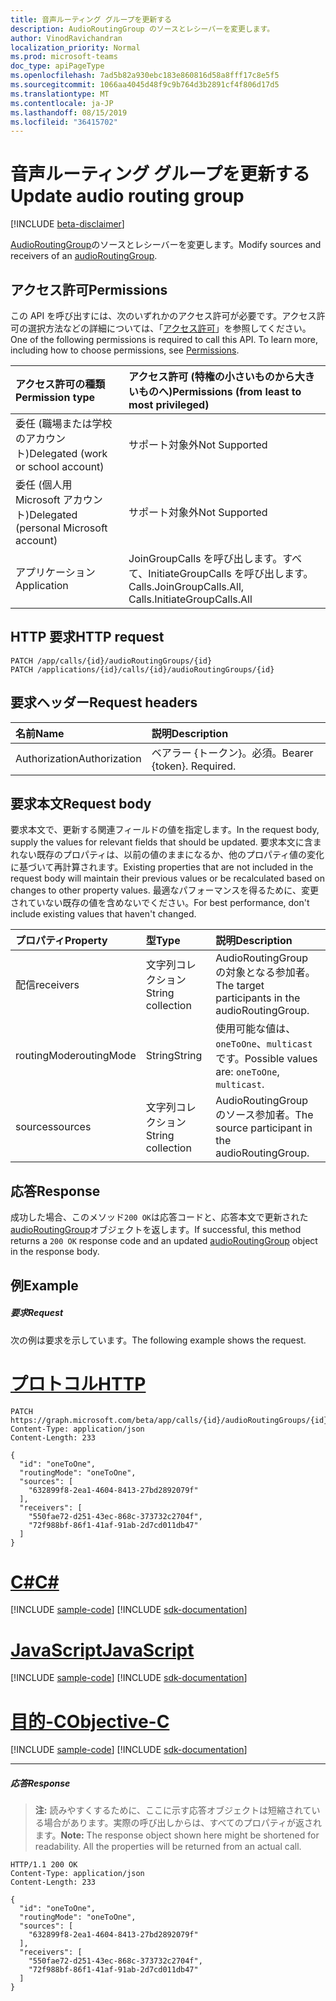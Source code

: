 ```yaml
---
title: 音声ルーティング グループを更新する
description: AudioRoutingGroup のソースとレシーバーを変更します。
author: VinodRavichandran
localization_priority: Normal
ms.prod: microsoft-teams
doc_type: apiPageType
ms.openlocfilehash: 7ad5b82a930ebc183e860816d58a8fff17c8e5f5
ms.sourcegitcommit: 1066aa4045d48f9c9b764d3b2891cf4f806d17d5
ms.translationtype: MT
ms.contentlocale: ja-JP
ms.lasthandoff: 08/15/2019
ms.locfileid: "36415702"
---
```

# <a name="update-audio-routing-group"></a><span data-ttu-id="9bf46-103">音声ルーティング グループを更新する</span><span class="sxs-lookup"><span data-stu-id="9bf46-103">Update audio routing group</span></span>

[!INCLUDE [beta-disclaimer](../../includes/beta-disclaimer.md)]

<span data-ttu-id="9bf46-104">[AudioRoutingGroup](../resources/audioroutinggroup.md)のソースとレシーバーを変更します。</span><span class="sxs-lookup"><span data-stu-id="9bf46-104">Modify sources and receivers of an [audioRoutingGroup](../resources/audioroutinggroup.md).</span></span>

## <a name="permissions"></a><span data-ttu-id="9bf46-105">アクセス許可</span><span class="sxs-lookup"><span data-stu-id="9bf46-105">Permissions</span></span>
<span data-ttu-id="9bf46-p101">この API を呼び出すには、次のいずれかのアクセス許可が必要です。アクセス許可の選択方法などの詳細については、「[アクセス許可](/graph/permissions-reference)」を参照してください。</span><span class="sxs-lookup"><span data-stu-id="9bf46-p101">One of the following permissions is required to call this API. To learn more, including how to choose permissions, see [Permissions](/graph/permissions-reference).</span></span>

| <span data-ttu-id="9bf46-108">アクセス許可の種類</span><span class="sxs-lookup"><span data-stu-id="9bf46-108">Permission type</span></span> | <span data-ttu-id="9bf46-109">アクセス許可 (特権の小さいものから大きいものへ)</span><span class="sxs-lookup"><span data-stu-id="9bf46-109">Permissions (from least to most privileged)</span></span>                |
| :-------------- | :--------------------------------------------------------- |
| <span data-ttu-id="9bf46-110">委任 (職場または学校のアカウント)</span><span class="sxs-lookup"><span data-stu-id="9bf46-110">Delegated (work or school account)</span></span>     | <span data-ttu-id="9bf46-111">サポート対象外</span><span class="sxs-lookup"><span data-stu-id="9bf46-111">Not Supported</span></span>                       |
| <span data-ttu-id="9bf46-112">委任 (個人用 Microsoft アカウント)</span><span class="sxs-lookup"><span data-stu-id="9bf46-112">Delegated (personal Microsoft account)</span></span> | <span data-ttu-id="9bf46-113">サポート対象外</span><span class="sxs-lookup"><span data-stu-id="9bf46-113">Not Supported</span></span>                       |
| <span data-ttu-id="9bf46-114">アプリケーション</span><span class="sxs-lookup"><span data-stu-id="9bf46-114">Application</span></span>     | <span data-ttu-id="9bf46-115">JoinGroupCalls を呼び出します。すべて、InitiateGroupCalls を呼び出します。</span><span class="sxs-lookup"><span data-stu-id="9bf46-115">Calls.JoinGroupCalls.All, Calls.InitiateGroupCalls.All</span></span> |

## <a name="http-request"></a><span data-ttu-id="9bf46-116">HTTP 要求</span><span class="sxs-lookup"><span data-stu-id="9bf46-116">HTTP request</span></span>
<!-- { "blockType": "ignored" } -->
```http
PATCH /app/calls/{id}/audioRoutingGroups/{id}
PATCH /applications/{id}/calls/{id}/audioRoutingGroups/{id}
```

## <a name="request-headers"></a><span data-ttu-id="9bf46-117">要求ヘッダー</span><span class="sxs-lookup"><span data-stu-id="9bf46-117">Request headers</span></span>
| <span data-ttu-id="9bf46-118">名前</span><span class="sxs-lookup"><span data-stu-id="9bf46-118">Name</span></span>          | <span data-ttu-id="9bf46-119">説明</span><span class="sxs-lookup"><span data-stu-id="9bf46-119">Description</span></span>               |
|:--------------|:--------------------------|
| <span data-ttu-id="9bf46-120">Authorization</span><span class="sxs-lookup"><span data-stu-id="9bf46-120">Authorization</span></span> | <span data-ttu-id="9bf46-p102">ベアラー {トークン}。必須。</span><span class="sxs-lookup"><span data-stu-id="9bf46-p102">Bearer {token}. Required.</span></span> |

## <a name="request-body"></a><span data-ttu-id="9bf46-123">要求本文</span><span class="sxs-lookup"><span data-stu-id="9bf46-123">Request body</span></span>
<span data-ttu-id="9bf46-124">要求本文で、更新する関連フィールドの値を指定します。</span><span class="sxs-lookup"><span data-stu-id="9bf46-124">In the request body, supply the values for relevant fields that should be updated.</span></span> <span data-ttu-id="9bf46-125">要求本文に含まれない既存のプロパティは、以前の値のままになるか、他のプロパティ値の変化に基づいて再計算されます。</span><span class="sxs-lookup"><span data-stu-id="9bf46-125">Existing properties that are not included in the request body will maintain their previous values or be recalculated based on changes to other property values.</span></span> <span data-ttu-id="9bf46-126">最適なパフォーマンスを得るために、変更されていない既存の値を含めないでください。</span><span class="sxs-lookup"><span data-stu-id="9bf46-126">For best performance, don't include existing values that haven't changed.</span></span>

| <span data-ttu-id="9bf46-127">プロパティ</span><span class="sxs-lookup"><span data-stu-id="9bf46-127">Property</span></span>       | <span data-ttu-id="9bf46-128">型</span><span class="sxs-lookup"><span data-stu-id="9bf46-128">Type</span></span>    |<span data-ttu-id="9bf46-129">説明</span><span class="sxs-lookup"><span data-stu-id="9bf46-129">Description</span></span>|
|:---------------|:--------|:----------|
| <span data-ttu-id="9bf46-130">配信</span><span class="sxs-lookup"><span data-stu-id="9bf46-130">receivers</span></span> | <span data-ttu-id="9bf46-131">文字列コレクション</span><span class="sxs-lookup"><span data-stu-id="9bf46-131">String collection</span></span> | <span data-ttu-id="9bf46-132">AudioRoutingGroup の対象となる参加者。</span><span class="sxs-lookup"><span data-stu-id="9bf46-132">The target participants in the audioRoutingGroup.</span></span> |
| <span data-ttu-id="9bf46-133">routingMode</span><span class="sxs-lookup"><span data-stu-id="9bf46-133">routingMode</span></span> | <span data-ttu-id="9bf46-134">String</span><span class="sxs-lookup"><span data-stu-id="9bf46-134">String</span></span> | <span data-ttu-id="9bf46-135">使用可能な値は、`oneToOne`、`multicast` です。</span><span class="sxs-lookup"><span data-stu-id="9bf46-135">Possible values are: `oneToOne`, `multicast`.</span></span> |
| <span data-ttu-id="9bf46-136">sources</span><span class="sxs-lookup"><span data-stu-id="9bf46-136">sources</span></span> | <span data-ttu-id="9bf46-137">文字列コレクション</span><span class="sxs-lookup"><span data-stu-id="9bf46-137">String collection</span></span> | <span data-ttu-id="9bf46-138">AudioRoutingGroup のソース参加者。</span><span class="sxs-lookup"><span data-stu-id="9bf46-138">The source participant in the audioRoutingGroup.</span></span> |

## <a name="response"></a><span data-ttu-id="9bf46-139">応答</span><span class="sxs-lookup"><span data-stu-id="9bf46-139">Response</span></span>
<span data-ttu-id="9bf46-140">成功した場合、このメソッド`200 OK`は応答コードと、応答本文で更新された[audioRoutingGroup](../resources/audioroutinggroup.md)オブジェクトを返します。</span><span class="sxs-lookup"><span data-stu-id="9bf46-140">If successful, this method returns a `200 OK` response code and an updated [audioRoutingGroup](../resources/audioroutinggroup.md) object in the response body.</span></span>

## <a name="example"></a><span data-ttu-id="9bf46-141">例</span><span class="sxs-lookup"><span data-stu-id="9bf46-141">Example</span></span>

##### <a name="request"></a><span data-ttu-id="9bf46-142">要求</span><span class="sxs-lookup"><span data-stu-id="9bf46-142">Request</span></span>
<span data-ttu-id="9bf46-143">次の例は要求を示しています。</span><span class="sxs-lookup"><span data-stu-id="9bf46-143">The following example shows the request.</span></span>


# <a name="httptabhttp"></a>[<span data-ttu-id="9bf46-144">プロトコル</span><span class="sxs-lookup"><span data-stu-id="9bf46-144">HTTP</span></span>](#tab/http)
<!-- {
  "blockType": "request",
  "name": "update-audioRoutingGroup"
}-->
```http
PATCH https://graph.microsoft.com/beta/app/calls/{id}/audioRoutingGroups/{id}
Content-Type: application/json
Content-Length: 233

{
  "id": "oneToOne",
  "routingMode": "oneToOne",
  "sources": [
    "632899f8-2ea1-4604-8413-27bd2892079f"
  ],
  "receivers": [
    "550fae72-d251-43ec-868c-373732c2704f",
    "72f988bf-86f1-41af-91ab-2d7cd011db47"
  ]
}
```
# <a name="ctabcsharp"></a>[<span data-ttu-id="9bf46-145">C#</span><span class="sxs-lookup"><span data-stu-id="9bf46-145">C#</span></span>](#tab/csharp)
[!INCLUDE [sample-code](../includes/snippets/csharp/update-audioroutinggroup-csharp-snippets.md)]
[!INCLUDE [sdk-documentation](../includes/snippets/snippets-sdk-documentation-link.md)]

# <a name="javascripttabjavascript"></a>[<span data-ttu-id="9bf46-146">JavaScript</span><span class="sxs-lookup"><span data-stu-id="9bf46-146">JavaScript</span></span>](#tab/javascript)
[!INCLUDE [sample-code](../includes/snippets/javascript/update-audioroutinggroup-javascript-snippets.md)]
[!INCLUDE [sdk-documentation](../includes/snippets/snippets-sdk-documentation-link.md)]

# <a name="objective-ctabobjc"></a>[<span data-ttu-id="9bf46-147">目的-C</span><span class="sxs-lookup"><span data-stu-id="9bf46-147">Objective-C</span></span>](#tab/objc)
[!INCLUDE [sample-code](../includes/snippets/objc/update-audioroutinggroup-objc-snippets.md)]
[!INCLUDE [sdk-documentation](../includes/snippets/snippets-sdk-documentation-link.md)]

---

##### <a name="response"></a><span data-ttu-id="9bf46-148">応答</span><span class="sxs-lookup"><span data-stu-id="9bf46-148">Response</span></span>

> <span data-ttu-id="9bf46-p104">**注:** 読みやすくするために、ここに示す応答オブジェクトは短縮されている場合があります。実際の呼び出しからは、すべてのプロパティが返されます。</span><span class="sxs-lookup"><span data-stu-id="9bf46-p104">**Note:** The response object shown here might be shortened for readability. All the properties will be returned from an actual call.</span></span>

<!-- {
  "blockType": "response",
  "truncated": true,
  "@odata.type": "microsoft.graph.audioRoutingGroup"
} -->
```http
HTTP/1.1 200 OK
Content-Type: application/json
Content-Length: 233

{
  "id": "oneToOne",
  "routingMode": "oneToOne",
  "sources": [
    "632899f8-2ea1-4604-8413-27bd2892079f"
  ],
  "receivers": [
    "550fae72-d251-43ec-868c-373732c2704f",
    "72f988bf-86f1-41af-91ab-2d7cd011db47"
  ]
}
```

<!-- uuid: 8fcb5dbc-d5aa-4681-8e31-b001d5168d79
2015-10-25 14:57:30 UTC -->
<!--
{
  "type": "#page.annotation",
  "description": "Update audioRoutingGroup",
  "keywords": "",
  "section": "documentation",
  "tocPath": "",
  "suppressions": [
  ]
}
-->

